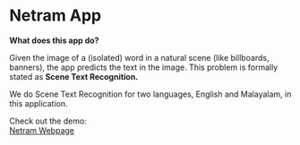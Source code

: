# Netram App

**What does this app do?**  
  

Given the image of a (isolated) word in a natural scene (like billboards, banners), the app predicts the text in the image. This problem is formally stated as **Scene Text Recognition.**  
  

We do Scene Text Recognition for two languages, English and Malayalam, in this application.  

Check out the demo:  
[Netram Webpage](https://netram.streamlit.app)
